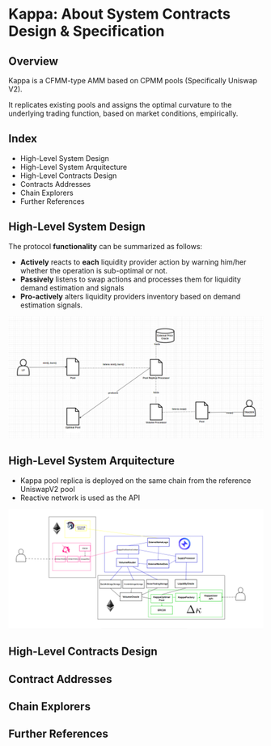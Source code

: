 # Kappa: About System Contracts Design &  Specification

## Overview

Kappa is a CFMM-type AMM based on CPMM pools (Specifically Uniswap V2).

It replicates existing pools and assigns the optimal curvature to the underlying trading function, based on market conditions, empirically.

## Index
- High-Level System Design
- High-Level System Arquitecture
- High-Level Contracts Design
- Contracts Addresses
- Chain Explorers
- Further References

## High-Level System Design
The protocol **functionality** can be summarized as follows:

- **Actively** reacts to **each** liquidity provider action by warning him/her whether the operation is sub-optimal or not.
- **Passively** listens to swap actions and processes them for liquidity demand estimation and signals
- **Pro-actively** alters liquidity providers inventory based on demand estimation signals.

<div style="text-align: center;">
  <img src="../docs/images/systemLevelRpresentation.png" alt="Description" width="600"/>
</div>

## High-Level System Arquitecture
- Kappa pool replica is deployed on the same chain from the reference UniswapV2 pool
- Reactive network is used as the API 
<div style="text-align: center;">
  <img src="../docs/images/ConceptualClassDiagram.png" alt="Description" width="600"/>
</div>

## High-Level Contracts Design

## Contract Addresses
## Chain Explorers
## Further References

